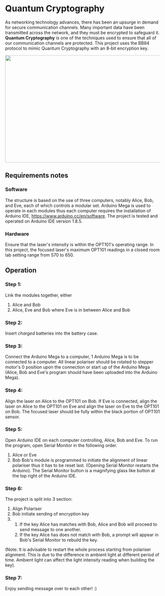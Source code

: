 # Quantum Cryptography
As networking technology advances, there has been an upsurge in demand for secure communication channels. Many important data have been transmitted across the network, and they must be encrypted to safeguard it. **Quantum Cryptography** is one of the techniques used to ensure that all of our communication channels are protected. This project uses the BB84 protocol to mimic Quantum Cryptography with an 8-bit encryption key.

<img src="https://github.com/SorinoSSK/Quantum-Cryptography-Teaching-Kit-SUTD-/blob/main/CAD%20files/Full%20Setup%20v60.png" width="700" height="350" />

## Requirements notes
### Software
The structure is based on the use of three computers, notably Alice, Bob, and Eve, each of which controls a modular set. Arduino Mega is used to operate in each modules thus each computer requires the installation of Arduino IDE, https://www.arduino.cc/en/software. The project is tested and operated on Arduino IDE version 1.8.5.
### Hardware
Ensure that the laser's intensity is within the OPT101's operating range. In this project, the focused laser's maximum OPT101 readings in a closed room lab setting range from 570 to 650.
## Operation
### Step 1:
Link the modules together, either 
1) Alice and Bob
2) Alice, Eve and Bob where Eve is in between Alice and Bob
### Step 2:
Insert *charged* batteries into the battery case.
### Step 3:
Connect the Arduino Mega to a computer, 1 Arduino Mega is to be connected to a computer. All linear polariser should be rotated to stepper motor's 0 position upon the connection or start up of the Arduino Mega (Alice, Bob and Eve's program should have been uploaded into the Arduino Mega).
### Step 4:
Align the laser on Alice to the OPT101 on Bob. If Eve is connected, align the laser on Alice to the OPT101 on Eve and align the laser on Eve to the OPT101 on Bob. The focused laser should be fully within the black portion of OPT101 sensor.
### Step 5:
Open Arduino IDE on each computer controlling, Alice, Bob and Eve. To run the program, open Serial Monitor in the following order.
1) Alice or Eve
2) Bob
Bob's module is programmed to initiate the alignment of linear polariser thus it has to be reset last. (Opening Serial Monitor restarts the Arduino). The Serial Monitor button is a magnifying glass like button at the top right of the Arduino IDE.
### Step 6:
The project is split into 3 section:
1) Align Polariser
2) Bob initiate sending of encryption key 
3) 1. If the key Alice has matches with Bob, Alice and Bob will proceed to send message to one another. 
   2. If the key Alice has does not match with Bob, a prompt will appear in Bob's Serial Monitor to rebuild the key.

(Note: It is advisable to restart the whole process starting from polariser alignment. This is due to the difference in ambient light at different period of time. Ambient light can affect the light intensity reading when building the key). 
### Step 7:
Enjoy sending message over to each other! :)
